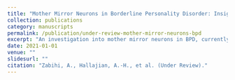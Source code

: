 ```yaml
---
title: "Mother Mirror Neurons in Borderline Personality Disorder: Insights from TMS"
collection: publications
category: manuscripts
permalink: /publication/under-review-mother-mirror-neurons-bpd
excerpt: "An investigation into mother mirror neurons in BPD, currently under review."
date: 2021-01-01
venue: ""
slidesurl: ""
citation: "Zabihi, A., Hallajian, A.-H., et al. (Under Review)."
---
```

